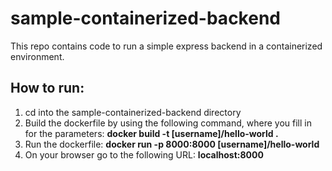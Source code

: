 # sample-containerized-backend
This repo contains code to run a simple express backend in a containerized environment.
## How to run:
1) cd into the sample-containerized-backend directory
2) Build the dockerfile by using the following command, where you fill in for the parameters: **docker build -t [username]/hello-world .**
3) Run the dockerfile: **docker run -p 8000:8000 [username]/hello-world**
4) On your browser go to the following URL: **localhost:8000**
